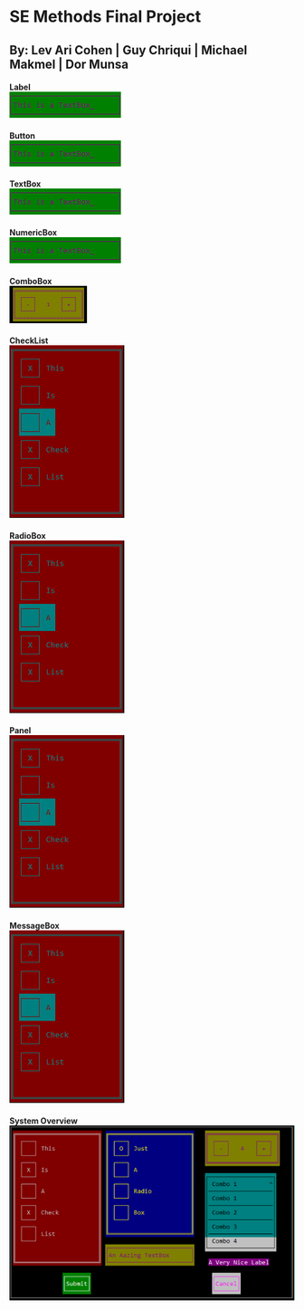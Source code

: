 # SE Methods Final Project

## By: Lev Ari Cohen | Guy Chriqui | Michael Makmel | Dor Munsa


#### Label<br>![Label](https://github.com/LevAriC/SE-Methods/blob/master/Images/TextBox.PNG?raw=true)<br>

#### Button<br>![Button](https://github.com/LevAriC/SE-Methods/blob/master/Images/TextBox.PNG?raw=true)<br>

#### TextBox<br>![TextBox](https://github.com/LevAriC/SE-Methods/blob/master/Images/TextBox.PNG?raw=true)<br>

#### NumericBox<br>![NumericBox](https://github.com/LevAriC/SE-Methods/blob/master/Images/TextBox.PNG?raw=true)<br>

#### ComboBox<br>![ComboBox](https://github.com/LevAriC/SE-Methods/blob/master/Images/NumericBox1.PNG?raw=true)<br>

#### CheckList<br>![CheckList](https://github.com/LevAriC/SE-Methods/blob/master/Images/CheckList.PNG?raw=true)<br>

#### RadioBox<br>![RadioBox](https://github.com/LevAriC/SE-Methods/blob/master/Images/CheckList.PNG?raw=true)<br>

#### Panel<br>![Panel](https://github.com/LevAriC/SE-Methods/blob/master/Images/CheckList.PNG?raw=true)<br>

#### MessageBox<br>![MessageBox](https://github.com/LevAriC/SE-Methods/blob/master/Images/CheckList.PNG?raw=true)<br>

#### System Overview<br>![SO](https://github.com/LevAriC/SE-Methods/blob/master/Images/Main.PNG?raw=true)<br>
